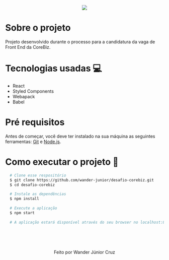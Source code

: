 <p align="center">
  <img src="https://i.imgur.com/Jq8ak3A.png"/>
</p>

# Sobre o projeto

Projeto desenvolvido durante o processo para a candidatura da vaga de Front End da CoreBiz.

# Tecnologias usadas :computer:

- React
- Styled Components
- Webapack
- Babel

# Pré requisitos

Antes de começar, você deve ter instalado na sua máquina as seguintes ferramentas:
[Git](https://git-scm.com) e [Node.js](https://nodejs.org/en/). <br/>

# Como executar o projeto :rocket:
```bash
  # Clone esse respositório
  $ git clone https://github.com/wander-junior/desafio-corebiz.git
  $ cd desafio-corebiz
  
  # Instale as dependências
  $ npm install
  
  # Execute a aplicação
  $ npm start
  
  # A aplicação estará disponível através do seu browser no localhost:8080
```

<br/><br/><br/>

<p align="center">Feito por Wander Júnior Cruz</p>
